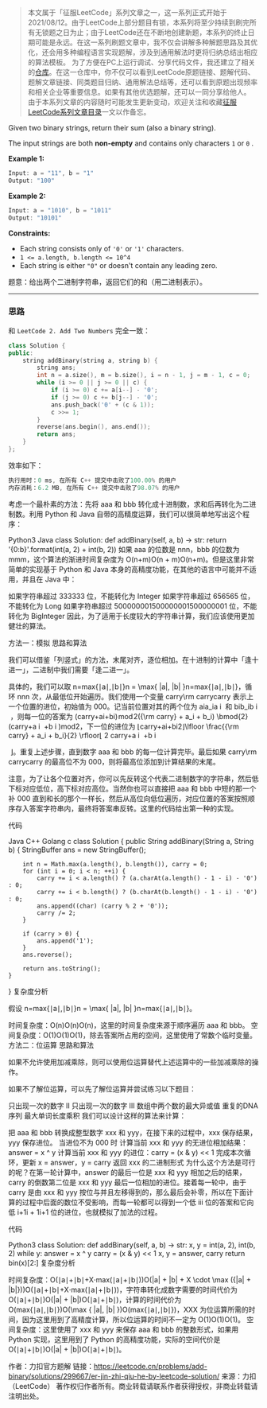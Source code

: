 > 本文属于「征服LeetCode」系列文章之一，这一系列正式开始于2021/08/12。由于LeetCode上部分题目有锁，本系列将至少持续到刷完所有无锁题之日为止；由于LeetCode还在不断地创建新题，本系列的终止日期可能是永远。在这一系列刷题文章中，我不仅会讲解多种解题思路及其优化，还会用多种编程语言实现题解，涉及到通用解法时更将归纳总结出相应的算法模板。
> <b></b>
> 为了方便在PC上运行调试、分享代码文件，我还建立了相关的[仓库](https://github.com/memcpy0/LeetCode-Conquest)。在这一仓库中，你不仅可以看到LeetCode原题链接、题解代码、题解文章链接、同类题目归纳、通用解法总结等，还可以看到原题出现频率和相关企业等重要信息。如果有其他优选题解，还可以一同分享给他人。
> <b></b>
> 由于本系列文章的内容随时可能发生更新变动，欢迎关注和收藏[征服LeetCode系列文章目录](https://memcpy0.blog.csdn.net/article/details/119656559)一文以作备忘。

Given two binary strings, return their sum (also a binary string).

The input strings are both **non-empty** and contains only characters `1` or `0` .

**Example 1:**
```swift
Input: a = "11", b = "1"
Output: "100"
```
**Example 2:**
```swift
Input: a = "1010", b = "1011"
Output: "10101"
```
**Constraints:**
- Each string consists only of `'0'` or `'1'` characters.
- `1 <= a.length, b.length <= 10^4`
- Each string is either `"0"` or doesn't contain any leading zero.

题意：给出两个二进制字符串，返回它们的和（用二进制表示）。

---
### 思路
和 `LeetCode 2. Add Two Numbers` 完全一致：
```cpp
class Solution {
public:
    string addBinary(string a, string b) {
        string ans;
        int n = a.size(), m = b.size(), i = n - 1, j = m - 1, c = 0;
        while (i >= 0 || j >= 0 || c) {
            if (i >= 0) c += a[i--] - '0';
            if (j >= 0) c += b[j--] - '0';
            ans.push_back('0' + (c & 1));
            c >>= 1;
        }
        reverse(ans.begin(), ans.end());
        return ans;
    }
};
```
效率如下：
```cpp
执行用时：0 ms, 在所有 C++ 提交中击败了100.00% 的用户
内存消耗：6.2 MB, 在所有 C++ 提交中击败了98.07% 的用户
```

考虑一个最朴素的方法：先将 aaa 和 bbb 转化成十进制数，求和后再转化为二进制数。利用 Python 和 Java 自带的高精度运算，我们可以很简单地写出这个程序：

Python3
Java
class Solution:
    def addBinary(self, a, b) -> str:
        return '{0:b}'.format(int(a, 2) + int(b, 2))
如果 aaa 的位数是 nnn，bbb 的位数为 mmm，这个算法的渐进时间复杂度为 O(n+m)O(n + m)O(n+m)。但是这里非常简单的实现基于 Python 和 Java 本身的高精度功能，在其他的语言中可能并不适用，并且在 Java 中：

如果字符串超过 333333 位，不能转化为 Integer
如果字符串超过 656565 位，不能转化为 Long
如果字符串超过 500000001500000001500000001 位，不能转化为 BigInteger
因此，为了适用于长度较大的字符串计算，我们应该使用更加健壮的算法。

方法一：模拟
思路和算法

我们可以借鉴「列竖式」的方法，末尾对齐，逐位相加。在十进制的计算中「逢十进一」，二进制中我们需要「逢二进一」。

具体的，我们可以取 n=max⁡{∣a∣,∣b∣}n = \max\{ |a|, |b| \}n=max{∣a∣,∣b∣}，循环 nnn 次，从最低位开始遍历。我们使用一个变量 carry\rm carrycarry 表示上一个位置的进位，初始值为 000。记当前位置对其的两个位为 aia_ia 
i
​
  和 bib_ib 
i
​
 ，则每一位的答案为 (carry+ai+bi) mod 2({\rm carry} + a_i + b_i) \bmod{2}(carry+a 
i
​
 +b 
i
​
 )mod2，下一位的进位为 ⌊carry+ai+bi2⌋\lfloor \frac{{\rm carry} + a_i + b_i}{2} \rfloor⌊ 
2
carry+a 
i
​
 +b 
i
​
 
​
 ⌋。重复上述步骤，直到数字 aaa 和 bbb 的每一位计算完毕。最后如果 carry\rm carrycarry 的最高位不为 000，则将最高位添加到计算结果的末尾。

注意，为了让各个位置对齐，你可以先反转这个代表二进制数字的字符串，然后低下标对应低位，高下标对应高位。当然你也可以直接把 aaa 和 bbb 中短的那一个补 000 直到和长的那个一样长，然后从高位向低位遍历，对应位置的答案按照顺序存入答案字符串内，最终将答案串反转。这里的代码给出第一种的实现。

代码

Java
C++
Golang
c
class Solution {
    public String addBinary(String a, String b) {
        StringBuffer ans = new StringBuffer();

        int n = Math.max(a.length(), b.length()), carry = 0;
        for (int i = 0; i < n; ++i) {
            carry += i < a.length() ? (a.charAt(a.length() - 1 - i) - '0') : 0;
            carry += i < b.length() ? (b.charAt(b.length() - 1 - i) - '0') : 0;
            ans.append((char) (carry % 2 + '0'));
            carry /= 2;
        }

        if (carry > 0) {
            ans.append('1');
        }
        ans.reverse();

        return ans.toString();
    }
}
复杂度分析

假设 n=max⁡{∣a∣,∣b∣}n = \max\{ |a|, |b| \}n=max{∣a∣,∣b∣}。

时间复杂度：O(n)O(n)O(n)，这里的时间复杂度来源于顺序遍历 aaa 和 bbb。
空间复杂度：O(1)O(1)O(1)，除去答案所占用的空间，这里使用了常数个临时变量。
方法二：位运算
思路和算法

如果不允许使用加减乘除，则可以使用位运算替代上述运算中的一些加减乘除的操作。

如果不了解位运算，可以先了解位运算并尝试练习以下题目：

只出现一次的数字 II
只出现一次的数字 III
数组中两个数的最大异或值
重复的DNA序列
最大单词长度乘积
我们可以设计这样的算法来计算：

把 aaa 和 bbb 转换成整型数字 xxx 和 yyy，在接下来的过程中，xxx 保存结果，yyy 保存进位。
当进位不为 000 时
计算当前 xxx 和 yyy 的无进位相加结果：answer = x ^ y
计算当前 xxx 和 yyy 的进位：carry = (x & y) << 1
完成本次循环，更新 x = answer，y = carry
返回 xxx 的二进制形式
为什么这个方法是可行的呢？在第一轮计算中，answer 的最后一位是 xxx 和 yyy 相加之后的结果，carry 的倒数第二位是 xxx 和 yyy 最后一位相加的进位。接着每一轮中，由于 carry 是由 xxx 和 yyy 按位与并且左移得到的，那么最后会补零，所以在下面计算的过程中后面的数位不受影响，而每一轮都可以得到一个低 iii 位的答案和它向低 i+1i + 1i+1 位的进位，也就模拟了加法的过程。

代码

Python3
class Solution:
    def addBinary(self, a, b) -> str:
        x, y = int(a, 2), int(b, 2)
        while y:
            answer = x ^ y
            carry = (x & y) << 1
            x, y = answer, carry
        return bin(x)[2:]
复杂度分析

时间复杂度：O(∣a∣+∣b∣+X⋅max⁡(∣a∣+∣b∣))O(|a| + |b| + X \cdot \max ({|a| + |b|}))O(∣a∣+∣b∣+X⋅max(∣a∣+∣b∣))，字符串转化成数字需要的时间代价为 O(∣a∣+∣b∣)O(|a| + |b|)O(∣a∣+∣b∣)，计算的时间代价为 O(max⁡{∣a∣,∣b∣})O(\max \{ |a|, |b| \})O(max{∣a∣,∣b∣})，XXX 为位运算所需的时间，因为这里用到了高精度计算，所以位运算的时间不一定为 O(1)O(1)O(1)。
空间复杂度：这里使用了 xxx 和 yyy 来保存 aaa 和 bbb 的整数形式，如果用 Python 实现，这里用到了 Python 的高精度功能，实际的空间代价是 O(∣a∣+∣b∣)O(|a| + |b|)O(∣a∣+∣b∣)。

作者：力扣官方题解
链接：https://leetcode.cn/problems/add-binary/solutions/299667/er-jin-zhi-qiu-he-by-leetcode-solution/
来源：力扣（LeetCode）
著作权归作者所有。商业转载请联系作者获得授权，非商业转载请注明出处。